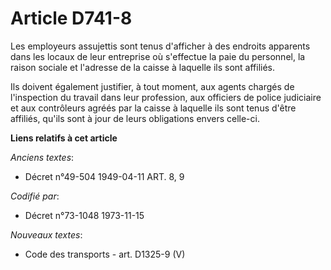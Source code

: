 # Article D741-8

Les employeurs assujettis sont tenus d'afficher à des endroits apparents dans les locaux de leur entreprise où s'effectue la
paie du personnel, la raison sociale et l'adresse de la caisse à laquelle ils sont affiliés.

Ils doivent également justifier, à tout moment, aux agents chargés de l'inspection du travail dans leur profession, aux
officiers de police judiciaire et aux contrôleurs agréés par la caisse à laquelle ils sont tenus d'être affiliés, qu'ils sont
à jour de leurs obligations envers celle-ci.

**Liens relatifs à cet article**

_Anciens textes_:

  - Décret n°49-504 1949-04-11 ART. 8, 9

_Codifié par_:

  - Décret n°73-1048 1973-11-15

_Nouveaux textes_:

  - Code des transports - art. D1325-9 (V)

